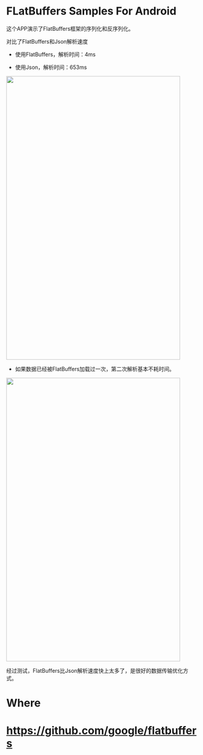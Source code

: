 # FLatBuffers Samples For Android

这个APP演示了FlatBuffers框架的序列化和反序列化。

对比了FlatBuffers和Json解析速度

 * 使用FlatBuffers，解析时间：4ms
 
 * 使用Json，解析时间：653ms
 
<img src=https://raw.githubusercontent.com/zhangkekekeke/FlatBuffers_master/master/app/src/main/assets/first.jpg width=460 height=750 />

 * 如果数据已经被FlatBuffers加载过一次，第二次解析基本不耗时间。

<img src=https://raw.githubusercontent.com/zhangkekekeke/FlatBuffers_master/master/app/src/main/assets/second1.jpg width=460 height=750 />

经过测试，FlatBuffers比Json解析速度快上太多了，是很好的数据传输优化方式。

# Where
# https://github.com/google/flatbuffers
